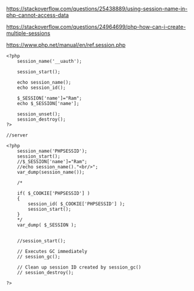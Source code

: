 https://stackoverflow.com/questions/25438889/using-session-name-in-php-cannot-access-data

https://stackoverflow.com/questions/24964699/php-how-can-i-create-multiple-sessions

https://www.php.net/manual/en/ref.session.php


    <?php
        session_name('__uauth');

        session_start();

        echo session_name();
        echo session_id();

        $_SESSION['name']="Ram";
        echo $_SESSION['name'];

        session_unset();
        session_destroy();
    ?>

    //server

    <?php
        session_name('PHPSESSID');
        session_start();
        //$_SESSION['name']="Ram";
        //echo session_name()."<br/>";
        var_dump(session_name());

        /*

        if( $_COOKIE['PHPSESSID'] )
        {
            session_id( $_COOKIE['PHPSESSID'] );
            session_start();
        }
        */
        var_dump( $_SESSION );


        //session_start();

        // Executes GC immediately
        // session_gc();

        // Clean up session ID created by session_gc()
        // session_destroy();

    ?>


    